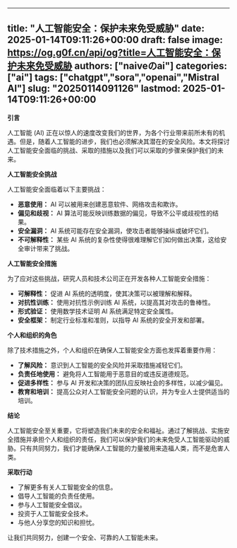 
---
title: "人工智能安全：保护未来免受威胁"
date: 2025-01-14T09:11:26+00:00
draft: false
image: https://og.g0f.cn/api/og?title=人工智能安全：保护未来免受威胁
authors: ["naiveのai"]
categories: ["ai"]
tags: ["chatgpt","sora","openai","Mistral AI"]
slug: "20250114091126"
lastmod: 2025-01-14T09:11:26+00:00
---
**引言**

人工智能 (AI) 正在以惊人的速度改变我们的世界，为各个行业带来前所未有的机遇。但是，随着人工智能的进步，我们也必须解决其潜在的安全风险。本文将探讨人工智能安全面临的挑战、采取的措施以及我们可以采取的步骤来保护我们的未来。

**人工智能安全挑战**

人工智能安全面临着以下主要挑战：

- **恶意使用：** AI 可以被用来创建恶意软件、网络攻击和欺诈。
- **偏见和歧视：** AI 算法可能反映训练数据的偏见，导致不公平或歧视性的结果。
- **安全漏洞：** AI 系统可能存在安全漏洞，使攻击者能够操纵或破坏它们。
- **不可解释性：** 某些 AI 系统的复杂性使得很难理解它们如何做出决策，这给安全审计带来了挑战。

**人工智能安全措施**

为了应对这些挑战，研究人员和技术公司正在开发各种人工智能安全措施：

- **可解释性：** 促进 AI 系统的透明度，使其决策可以被理解和解释。
- **对抗性训练：** 使用对抗性示例训练 AI 系统，以提高其对攻击的鲁棒性。
- **形式验证：** 使用数学技术证明 AI 系统满足特定安全属性。
- **安全框架：** 制定行业标准和准则，以指导 AI 系统的安全开发和部署。

**个人和组织的角色**

除了技术措施之外，个人和组织在确保人工智能安全方面也发挥着重要作用：

- **了解风险：** 意识到人工智能的安全风险并采取措施减轻它们。
- **负责任地使用：** 避免将人工智能用于恶意目的或违反道德规范。
- **促进多样性：** 参与 AI 开发和决策的团队应反映社会的多样性，以减少偏见。
- **教育和培训：** 提高公众对人工智能安全问题的认识，并为专业人士提供适当的培训。

**结论**

人工智能安全至关重要，它将塑造我们未来的安全和福祉。通过了解挑战、实施安全措施并承担个人和组织的责任，我们可以保护我们的未来免受人工智能驱动的威胁。只有共同努力，我们才能确保人工智能的力量被用来造福人类，而不是危害人类。

**采取行动**

* 了解更多有关人工智能安全的信息。
* 倡导人工智能的负责任使用。
* 参与人工智能安全倡议。
* 投资于人工智能安全技术。
* 与他人分享您的知识和担忧。

让我们共同努力，创建一个安全、可靠的人工智能未来。